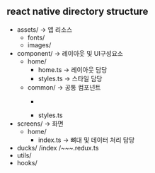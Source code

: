 ## react native directory structure

- assets/ → 앱 리소스
  - fonts/
  - images/
- component/ → 레이아웃 및 UI구성요소
  - home/
    - home.ts → 레이아웃 담당
    - styles.ts → 스타일 담당
  - common/ → 공통 컴포넌트
    - ```.ts

      ```
    - styles.ts
- screens/ → 화면
  - home/
    - index.ts → 뼈대 및 데이터 처리 담당
- ducks/
  /index
  /~~~.redux.ts
- utils/
- hooks/
